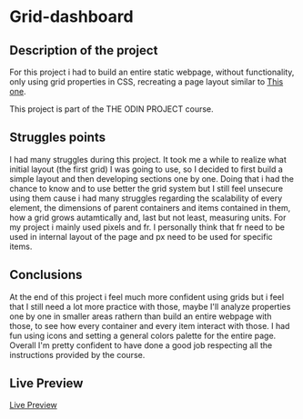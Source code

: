 # Grid-dashboard

## Description of the project

For this project i had to build an entire static webpage, without functionality, only using grid properties in CSS, recreating a page layout similar to [This one](https://cdn.statically.io/gh/TheOdinProject/curriculum/43cc6ab69fdfbef40d431a65677d2144668930ac/intermediate_html_css/grid/project_admin_dashboard/imgs/dashboard-project.png).

This project is part of the THE ODIN PROJECT course.

## Struggles points
I had many struggles during this project. It took me a while to realize what initial layout (the first grid) I was going to use, so I decided to first build a simple layout and then developing sections one by one. Doing that i had the chance to know and to use better the grid system but I still feel unsecure using them cause i had many struggles regarding the scalability of every element, the dimensions of parent containers and items contained in them, how a grid grows autamtically and, last but not least, measuring units. For my project i mainly used pixels and fr. I personally think that fr need to be used in internal layout of the page and px need to be used for specific items.

## Conclusions
At the end of this project i feel much more confident using grids but i feel that I still need a lot more practice with those, maybe I'll analyze properties one by one in smaller areas rathern than build an entire webpage with those, to see how every container and every item interact with those. I had fun using icons and setting a general colors palette for the entire page. Overall I'm pretty confident to have done a good job respecting all the instructions provided by the course.

## Live Preview

[Live Preview](https://eligio93.github.io/grid-dashboard)